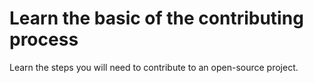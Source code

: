 # Learn the basic of the contributing process

Learn the steps you will need to contribute to an open-source project.
